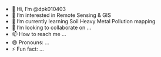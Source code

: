 - 👋 Hi, I’m @dpk010403
- 👀 I’m interested in Remote Sensing & GIS 
- 🌱 I’m currently learning Soil Heavy Metal Pollution mapping
- 💞️ I’m looking to collaborate on ...
- 📫 How to reach me ...
- 😄 Pronouns: ...
- ⚡ Fun fact: ...

<!---
dpk010403/dpk010403 is a ✨ special ✨ repository because its `README.md` (this file) appears on your GitHub profile.
You can click the Preview link to take a look at your changes.
--->
